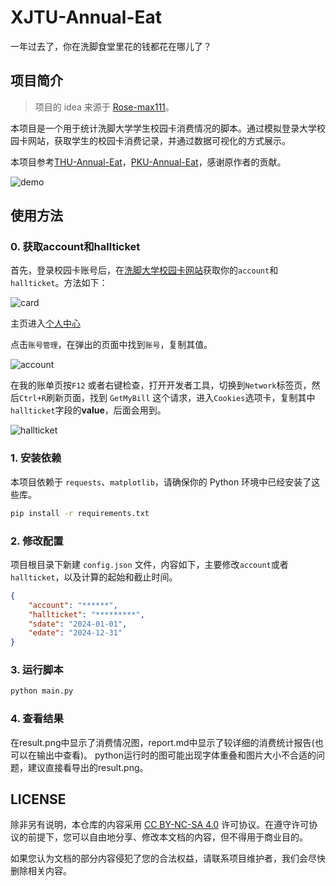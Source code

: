 # XJTU-Annual-Eat

一年过去了，你在洗脚食堂里花的钱都花在哪儿了？

## 项目简介

> 项目的 idea 来源于 [Rose-max111](https://github.com/Rose-max111)。
> 

本项目是一个用于统计洗脚大学学生校园卡消费情况的脚本。通过模拟登录大学校园卡网站，获取学生的校园卡消费记录，并通过数据可视化的方式展示。

本项目参考[THU-Annual-Eat](https://github.com/leverimmy/THU-Annual-Eat)，[PKU-Annual-Eat](https://github.com/zhuohaoyu/PKU-Annual-Eat)，感谢原作者的贡献。

![demo](./demo.png)

## 使用方法

### 0. 获取account和hallticket

首先，登录校园卡账号后，在[洗脚大学校园卡网站](http://card.xjtu.edu.cn/User/User)获取你的`account`和`hallticket`。方法如下：

![card](./card.png)

主页进入[个人中心](http://card.xjtu.edu.cn/)

点击`账号管理`，在弹出的页面中找到`账号`，复制其值。

![account](./account.png)

在我的账单页按`F12` 或者右键检查，打开开发者工具，切换到`Network`标签页，然后`Ctrl+R`刷新页面，找到 `GetMyBill` 这个请求，进入`Cookies`选项卡，复制其中`hallticket`字段的**value**，后面会用到。

![hallticket](./hallticket.png)

### 1. 安装依赖

本项目依赖于 `requests`、`matplotlib`，请确保你的 Python 环境中已经安装了这些库。

```bash
pip install -r requirements.txt
```

### 2. 修改配置

项目根目录下新建 `config.json` 文件，内容如下，主要修改`account`或者`hallticket`，以及计算的起始和截止时间。

```json
{
    "account": "******",
    "hallticket": "*********",
    "sdate": "2024-01-01",
    "edate": "2024-12-31"
}
```

### 3. 运行脚本

```bash
python main.py
```

### 4. 查看结果
在result.png中显示了消费情况图，report.md中显示了较详细的消费统计报告(也可以在输出中查看)。
python运行时的图可能出现字体重叠和图片大小不合适的问题，建议直接看导出的result.png。

## LICENSE

除非另有说明，本仓库的内容采用 [CC BY-NC-SA 4.0](https://creativecommons.org/licenses/by-nc-sa/4.0/) 许可协议。在遵守许可协议的前提下，您可以自由地分享、修改本文档的内容，但不得用于商业目的。

如果您认为文档的部分内容侵犯了您的合法权益，请联系项目维护者，我们会尽快删除相关内容。
